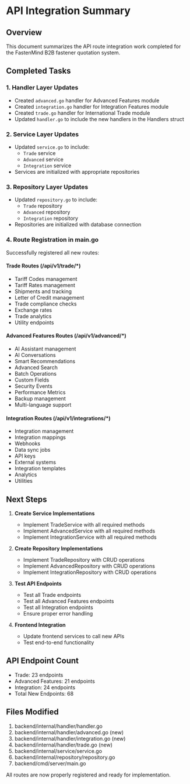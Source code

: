 # API Integration Summary

## Overview
This document summarizes the API route integration work completed for the FastenMind B2B fastener quotation system.

## Completed Tasks

### 1. Handler Layer Updates
- Created `advanced.go` handler for Advanced Features module
- Created `integration.go` handler for Integration Features module  
- Created `trade.go` handler for International Trade module
- Updated `handler.go` to include the new handlers in the Handlers struct

### 2. Service Layer Updates
- Updated `service.go` to include:
  - `Trade` service
  - `Advanced` service
  - `Integration` service
- Services are initialized with appropriate repositories

### 3. Repository Layer Updates
- Updated `repository.go` to include:
  - `Trade` repository
  - `Advanced` repository
  - `Integration` repository
- Repositories are initialized with database connection

### 4. Route Registration in main.go
Successfully registered all new routes:

#### Trade Routes (/api/v1/trade/*)
- Tariff Codes management
- Tariff Rates management
- Shipments and tracking
- Letter of Credit management
- Trade compliance checks
- Exchange rates
- Trade analytics
- Utility endpoints

#### Advanced Features Routes (/api/v1/advanced/*)
- AI Assistant management
- AI Conversations
- Smart Recommendations
- Advanced Search
- Batch Operations
- Custom Fields
- Security Events
- Performance Metrics
- Backup management
- Multi-language support

#### Integration Routes (/api/v1/integrations/*)
- Integration management
- Integration mappings
- Webhooks
- Data sync jobs
- API keys
- External systems
- Integration templates
- Analytics
- Utilities

## Next Steps

1. **Create Service Implementations**
   - Implement TradeService with all required methods
   - Implement AdvancedService with all required methods
   - Implement IntegrationService with all required methods

2. **Create Repository Implementations**
   - Implement TradeRepository with CRUD operations
   - Implement AdvancedRepository with CRUD operations
   - Implement IntegrationRepository with CRUD operations

3. **Test API Endpoints**
   - Test all Trade endpoints
   - Test all Advanced Features endpoints
   - Test all Integration endpoints
   - Ensure proper error handling

4. **Frontend Integration**
   - Update frontend services to call new APIs
   - Test end-to-end functionality

## API Endpoint Count
- Trade: 23 endpoints
- Advanced Features: 21 endpoints
- Integration: 24 endpoints
- Total New Endpoints: 68

## Files Modified
1. backend/internal/handler/handler.go
2. backend/internal/handler/advanced.go (new)
3. backend/internal/handler/integration.go (new)
4. backend/internal/handler/trade.go (new)
5. backend/internal/service/service.go
6. backend/internal/repository/repository.go
7. backend/cmd/server/main.go

All routes are now properly registered and ready for implementation.